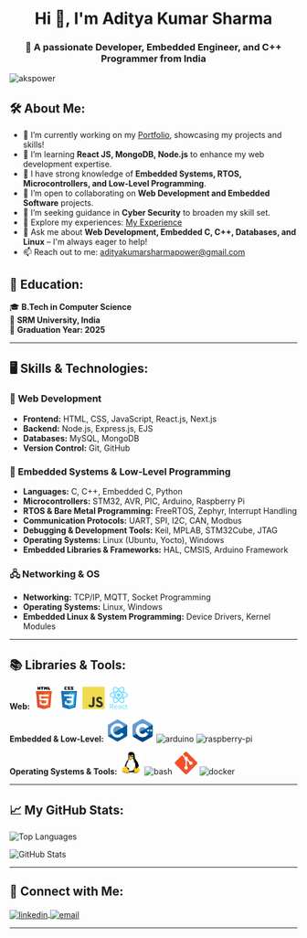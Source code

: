 <h1 align="center">Hi 👋, I'm Aditya Kumar Sharma</h1>
<h3 align="center">🚀 A passionate Developer, Embedded Engineer, and C++ Programmer from India</h3>

<p align="left"> <img src="https://komarev.com/ghpvc/?username=akspower&label=Profile%20views&color=0e75b6&style=flat" alt="akspower" /> </p>

## 🛠️ About Me:
- 🔭 I’m currently working on my [Portfolio](https://workwithme.netlify.app/), showcasing my projects and skills!
- 🌱 I’m learning **React JS, MongoDB, Node.js** to enhance my web development expertise.
- 🎯 I have strong knowledge of **Embedded Systems, RTOS, Microcontrollers, and Low-Level Programming**.
- 👯 I’m open to collaborating on **Web Development and Embedded Software** projects.
- 🤝 I’m seeking guidance in **Cyber Security** to broaden my skill set.
- 📄 Explore my experiences: [My Experience](https://workwithme.netlify.app/)
- 💬 Ask me about **Web Development, Embedded C, C++, Databases, and Linux** – I'm always eager to help!
- 📫 Reach out to me: [adityakumarsharmapower@gmail.com](mailto:adityakumarsharmapower@gmail.com)

## 🏫 Education:
🎓 **B.Tech in Computer Science**  
🏫 **SRM University, India**  
📅 **Graduation Year: 2025**

---

## 🖥️ Skills & Technologies:

### **🚀 Web Development**
- **Frontend:** HTML, CSS, JavaScript, React.js, Next.js
- **Backend:** Node.js, Express.js, EJS
- **Databases:** MySQL, MongoDB  
- **Version Control:** Git, GitHub  

### **🔌 Embedded Systems & Low-Level Programming**
- **Languages:** C, C++, Embedded C, Python  
- **Microcontrollers:** STM32, AVR, PIC, Arduino, Raspberry Pi  
- **RTOS & Bare Metal Programming:** FreeRTOS, Zephyr, Interrupt Handling  
- **Communication Protocols:** UART, SPI, I2C, CAN, Modbus  
- **Debugging & Development Tools:** Keil, MPLAB, STM32Cube, JTAG  
- **Operating Systems:** Linux (Ubuntu, Yocto), Windows  
- **Embedded Libraries & Frameworks:** HAL, CMSIS, Arduino Framework  

### **🖧 Networking & OS**
- **Networking:** TCP/IP, MQTT, Socket Programming  
- **Operating Systems:** Linux, Windows  
- **Embedded Linux & System Programming:** Device Drivers, Kernel Modules  

---

## 📚 Libraries & Tools:
<p align="left">
    <strong>Web:</strong> 
    <img src="https://raw.githubusercontent.com/devicons/devicon/master/icons/html5/html5-original-wordmark.svg" alt="html5" width="40" height="40"/>
    <img src="https://raw.githubusercontent.com/devicons/devicon/master/icons/css3/css3-original-wordmark.svg" alt="css3" width="40" height="40"/>
    <img src="https://raw.githubusercontent.com/devicons/devicon/master/icons/javascript/javascript-original.svg" alt="javascript" width="40" height="40"/>
    <img src="https://raw.githubusercontent.com/devicons/devicon/master/icons/react/react-original-wordmark.svg" alt="react" width="40" height="40"/>
</p>

<p align="left">
    <strong>Embedded & Low-Level:</strong>
    <img src="https://raw.githubusercontent.com/devicons/devicon/master/icons/c/c-original.svg" alt="c" width="40" height="40"/>
    <img src="https://raw.githubusercontent.com/devicons/devicon/master/icons/cplusplus/cplusplus-original.svg" alt="cplusplus" width="40" height="40"/>
    <img src="https://upload.wikimedia.org/wikipedia/commons/thumb/8/87/Arduino_Logo.svg/512px-Arduino_Logo.svg.png" alt="arduino" width="40" height="40"/>
    <img src="https://upload.wikimedia.org/wikipedia/en/thumb/c/cb/Raspberry_Pi_Logo.svg/512px-Raspberry_Pi_Logo.svg.png" alt="raspberry-pi" width="40" height="40"/>
</p>

<p align="left">
    <strong>Operating Systems & Tools:</strong>
    <img src="https://raw.githubusercontent.com/devicons/devicon/master/icons/linux/linux-original.svg" alt="linux" width="40" height="40"/>
    <img src="https://www.vectorlogo.zone/logos/gnu_bash/gnu_bash-icon.svg" alt="bash" width="40" height="40"/>
    <img src="https://raw.githubusercontent.com/devicons/devicon/master/icons/git/git-original.svg" alt="git" width="40" height="40"/>
    <img src="https://www.vectorlogo.zone/logos/docker/docker-icon.svg" alt="docker" width="40" height="40"/>
</p>

---

## 📈 My GitHub Stats:
<p align="left">
    <img src="https://github-readme-stats.vercel.app/api/top-langs?username=akspower&show_icons=true&locale=en&layout=compact" alt="Top Languages" />
</p>
<p align="left">
    <img src="https://github-readme-stats.vercel.app/api?username=akspower&show_icons=true&locale=en" alt="GitHub Stats" />
</p>

---

## 🔗 Connect with Me:
<a href="https://linkedin.com/in/aditya-kumar-sharma-73447621a" target="blank">
    <img align="center" src="https://raw.githubusercontent.com/rahuldkjain/github-profile-readme-generator/master/src/images/icons/Social/linked-in-alt.svg" alt="linkedin" height="30" width="40" />
</a>
<a href="mailto:adityakumarsharmapower@gmail.com">
    <img align="center" src="https://upload.wikimedia.org/wikipedia/commons/4/4e/Gmail_Icon.png" alt="email" height="30" width="40" />
</a>

---

